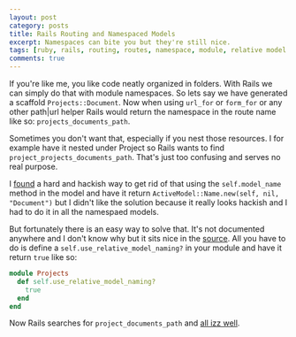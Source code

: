 ```yaml
---
layout: post
category: posts
title: Rails Routing and Namespaced Models
excerpt: Namespaces can bite you but they're still nice.
tags: [ruby, rails, routing, routes, namespace, module, relative model naming, naming]
comments: true
---
```


If you're like me, you like code neatly organized in folders. With Rails we can simply do that with module namespaces. So lets say we have generated a scaffold `Projects::Document`. Now when using `url_for` or `form_for` or any other path|url helper Rails would return the namespace in the route name like so: `projects_documents_path`.

Sometimes you don't want that, especially if you nest those resources. I for example have it nested under Project so Rails wants to find `project_projects_documents_path`. That's just too confusing and serves no real purpose.

I [found](http://codecolossus.com/blog/2011/05/01/active-model-name-and-resources.html) a hard and hackish way to get rid of that using the `self.model_name` method in the model and have it return `ActiveModel::Name.new(self, nil, "Document")` but I didn't like the solution because it really looks hackish and I had to do it in all the namespaed models.

But fortunately there is an easy way to solve that. It's not documented anywhere and I don't know why but it sits nice in the [source](https://github.com/rails/rails/blob/e1f4f644344199bba7a060fe1ad27cde2e8d81e9/activemodel/lib/active_model/naming.rb#L231). All you have to do is define a `self.use_relative_model_naming?` in your module and have it return `true` like so:

```ruby
module Projects
  def self.use_relative_model_naming?
    true
  end
end
```

Now Rails searches for `project_documents_path` and [all izz well](http://www.youtube.com/watch?v=Hy3rPcoC2vA).
